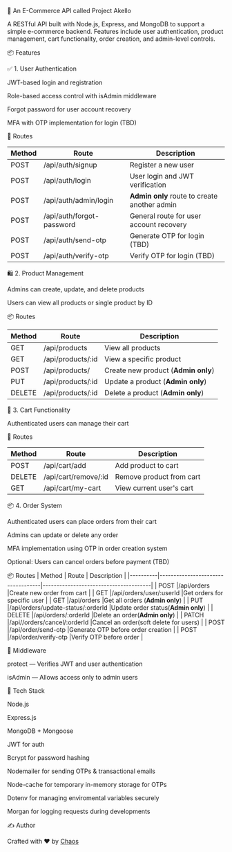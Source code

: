 🛒 An E-Commerce API called Project Akello

A RESTful API built with Node.js, Express, and MongoDB to support a simple e-commerce backend. Features include user authentication, product management, cart functionality, order creation, and admin-level controls.

📦 Features

✅ 1. User Authentication

JWT-based login and registration

Role-based access control with isAdmin middleware

Forgot password for user account recovery

MFA with OTP implementation for login (TBD)

🔐 Routes

|  Method  |       Route              |           Description                       |
|----------|--------------------------|---------------------------------------------|
|  POST    |/api/auth/signup          |Register a new user                          |
|  POST    |/api/auth/login           |User login and JWT verification              |
|  POST    |/api/auth/admin/login     |**Admin only** route to create another admin |
|  POST    |/api/auth/forgot-password |General route for user account recovery      |
|  POST    |/api/auth/send-otp        |Generate OTP for login (TBD)                 |
|  POST    |/api/auth/verify-otp      |Verify OTP for login (TBD)                   |

🛍️ 2. Product Management

Admins can create, update, and delete products

Users can view all products or single product by ID

📦 Routes

|  Method  |       Route          |           Description                 |
|----------|----------------------|---------------------------------------|
|  GET     |/api/products         |View all products                      |
|  GET     |/api/products/:id     |View a specific product                |
|  POST    |/api/products/        |Create new product (**Admin only**)    |
|  PUT     |/api/products/:id     |Update a product   (**Admin only**)    |
|  DELETE  |/api/products/:id     |Delete a product   (**Admin only**)    |

🛒 3. Cart Functionality

Authenticated users can manage their cart

🛒 Routes

|  Method  |       Route                |           Description                 |
|----------|----------------------------|---------------------------------------|
|  POST    |/api/cart/add               |Add product to cart                    |
|  DELETE  |/api/cart/remove/:id        |Remove product from cart               |
|  GET     |/api/cart/my-cart           |View current user's cart               |


📦 4. Order System

Authenticated users can place orders from their cart

Admins can update or delete any order

MFA implementation using OTP in order creation system 

Optional: Users can cancel orders before payment (TBD)

📦 Routes
|  Method  |       Route                       |           Description                 |
|----------|-----------------------------------|---------------------------------------|
|  POST    |/api/orders                        |Create new order from cart             |
|  GET     |/api/orders/user/:userId           |Get orders for specific user           |
|  GET     |/api/orders                        |Get all orders (**Admin only**)        |
|  PUT     |/api/orders/update-status/:orderId |Update order status(**Admin only**)    |
|  DELETE  |/api/orders/:orderId                |Delete an order(**Admin only**)        |
|  PATCH   |/api//orders/cancel/:orderId       |Cancel an order(soft delete for users) |
|  POST    |/api/order/send-otp                |Generate OTP before order creation     |
|  POST    |/api/order/verify-otp              |Verify OTP before order                |

🔐 Middleware

protect — Verifies JWT and user authentication

isAdmin — Allows access only to admin users

🧰 Tech Stack

Node.js

Express.js

MongoDB + Mongoose

JWT for auth

Bcrypt for password hashing

Nodemailer for sending OTPs & transactional emails 

Node-cache for temporary in-memory storage for OTPs 

Dotenv for managing enviromental variables securely 

Morgan for logging requests during developments

✍️ Author

Crafted with ❤️ by [Chaos](https://github.com/Chaos97-oss)


